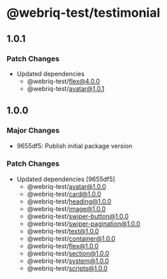 # @webriq-test/testimonial

## 1.0.1

### Patch Changes

- Updated dependencies
  - @webriq-test/flex@4.0.0
  - @webriq-test/avatar@1.0.1

## 1.0.0

### Major Changes

- 9655df5: Publish initial package version

### Patch Changes

- Updated dependencies [9655df5]
  - @webriq-test/avatar@1.0.0
  - @webriq-test/card@1.0.0
  - @webriq-test/heading@1.0.0
  - @webriq-test/image@1.0.0
  - @webriq-test/swiper-button@1.0.0
  - @webriq-test/swiper-pagination@1.0.0
  - @webriq-test/text@1.0.0
  - @webriq-test/container@1.0.0
  - @webriq-test/flex@1.0.0
  - @webriq-test/section@1.0.0
  - @webriq-test/system@1.0.0
  - @webriq-test/scripts@1.0.0
